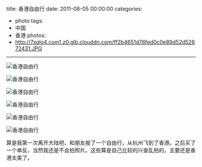 title: 香港自由行
date: 2011-08-05 00:00:00
categories:
- photo
tags:
- 中国
- 香港
photos:
- http://7xqlo4.com1.z0.glb.clouddn.com/ff2b4651d76fed0c0e89d52d52672431.JPG
---

![香港自由行](http://7xqlo4.com1.z0.glb.clouddn.com/18b6ae4270bf851302b6381cff4a527f.JPG)

![香港自由行](http://7xqlo4.com1.z0.glb.clouddn.com/9faf7b8fe00e0b52ec47e8e992d474e9.JPG)

![香港自由行](http://7xqlo4.com1.z0.glb.clouddn.com/b4612169952fa8ba15023236e948c375.JPG)

![香港自由行](http://7xqlo4.com1.z0.glb.clouddn.com/c13e36f8d6bc82f93b56a2c4675e44f0.JPG)

![香港自由行](http://7xqlo4.com1.z0.glb.clouddn.com/8b9e51b0c2de18208cf492d5432c2bb8.JPG)

![香港自由行](http://7xqlo4.com1.z0.glb.clouddn.com/477beaa36fcf5df08e7d125ccf5dac76.JPG)

算是我第一次离开大陆吧，和朋友报了一个自由行，从杭州飞到了香港。之后买了一个单反，当然我还是不会拍照片。这些算是自己比较的兴奋乱拍的，主要还是香港太美了。